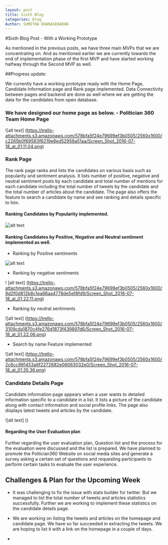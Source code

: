 ```yaml
---
layout: post
title: Sixth Blog
categories: blog
Author: SUMITHA DHANASEKARAN 
---
```


#Sixth Blog Post - With a Working Prototype

As mentioned in the previous posts, we have three main MVPs that we are concentrating on. And as mentioned earlier we are currently towards the end of implementation phase of the first MVP and have started working halfway through the Second MVP as well.

##Progress update:

We currently have a working prototype ready with the Home Page, Candidate Information page and Rank page implemented. Data Connectivity between pages and backend are done as well where we are getting the data for the candidates from open database.

### We have designed our home page as below. - Politician 360 Team Home Page

![alt text] (https://trello-attachments.s3.amazonaws.com/578bfa5f24e79699ef3b0505/2560x1600/c2265b0f69583f6219e8ed52958a51aa/Screen_Shot_2016-07-18_at_01.11.04.png)

### Rank Page

The rank page ranks and lists the candidates on various basis such as popularity and sentiment analysis. It lists number of positive, negative and neutral sentiment posts by each candidate and total number of mentions for each candidate including the total number of tweets by the candidate and the total number of articles about the candidate. The page also offers the feature to search a candidate by name and see ranking and details specific to him.

#### Ranking Candidates by Popularity implemented.

![alt text](https://trello-attachments.s3.amazonaws.com/578bfa5f24e79699ef3b0505/2560x1600/a115ac8cb20d73bdc76f4206b3c3d344/Screen_Shot_2016-07-18_at_01.11.32.png)

#### Ranking Candidates by Positive, Negative and Neutral sentiment implemented as well. 

+ Ranking by Positive sentiments

![alt text](https://trello-attachments.s3.amazonaws.com/578bfa5f24e79699ef3b0505/2560x1600/9b2fb2f4227a39daaabc85a7f48b1b81/Screen_Shot_2016-07-18_at_01.22.01.png )

+ Ranking by negative sentiments

! [alt text] (https://trello-attachments.s3.amazonaws.com/578bfa5f24e79699ef3b0505/2560x1600/9d2f0d812b8c1ea66aa4778de5ef8fd9/Screen_Shot_2016-07-18_at_01.22.11.png)

+ Ranking by neutral sentiments

![alt text] (https://trello-attachments.s3.amazonaws.com/578bfa5f24e79699ef3b0505/2560x1600/3109cda1870c4fe276d1873f439897d6/Screen_Shot_2016-07-18_at_01.22.06.png)

+ Search by name Feature implemented

![alt text] (https://trello-attachments.s3.amazonaws.com/578bfa5f24e79699ef3b0505/2560x1600/2c6cc991453a6f2272682e06063032e0/Screen_Shot_2016-07-18_at_01.35.36.png)

### Candidate Details Page

Candidate information page appears when a user wants to detailed information specific to a candidate in a list. It lists a picture of the candidate along with contact information and social profile links. The page also displays latest tweets and articles by the candidate.

![alt text] ()

#### Regarding the User Evaluation plan 

Further regarding the user evaluation plan, Question list and the process for the evaluation were discussed and the list is prepared.
We have planned to promote the Poltician360 Website on social media sites and generate a survey asking a certain set of questions and requesting participants to perform certain tasks to evaluate the user experience.

## Challenges & Plan for the Upcoming Week

+ It was challenging to fix the issue with stats builder for twitter. But we managed to list the total number of tweets and articles statistics successfully. Further we are working to implement these statistics on the candidate details page.

+ We are working on listing the tweets and articles on the homepage and candidate page. We have so far succeeded in extracting the tweets. We are hoping to list it with a link on the homepage in a couple of days.

+

